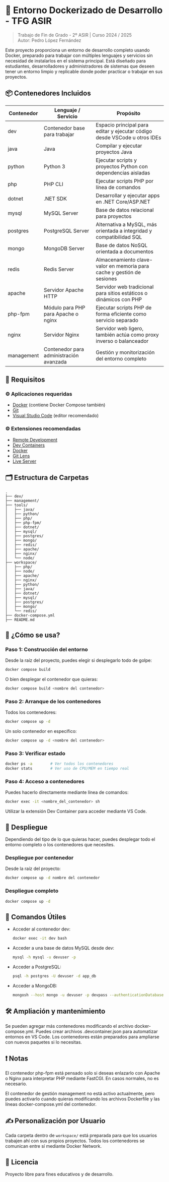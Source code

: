 # 🐳 Entorno Dockerizado de Desarrollo - TFG ASIR

> Trabajo de Fin de Grado - 2º ASIR | Curso 2024 / 2025  
> Autor: Pedro López Fernández  

Este proyecto proporciona un entorno de desarrollo completo usando Docker, preparado para trabajar con múltiples lenguajes y servicios sin necesidad de instalarlos en el sistema principal. Está diseñado para estudiantes, desarrolladores y administradores de sistemas que deseen tener un entorno limpio y replicable donde poder practicar o trabajar en sus proyectos.

## 📦 Contenedores Incluidos

| Contenedor  | Lenguaje / Servicio                     | Propósito                                                                 |
|-------------|-----------------------------------------|---------------------------------------------------------------------------|
| dev         | Contenedor base para trabajar           | Espacio principal para editar y ejecutar código desde VSCode u otros IDEs |
| java        | Java                                    | Compilar y ejecutar proyectos Java                                        |
| python      | Python 3                                | Ejecutar scripts y proyectos Python con dependencias aisladas             |
| php         | PHP CLI                                 | Ejecutar scripts PHP por línea de comandos                                |
| dotnet      | .NET SDK                                | Desarrollar y ejecutar apps en .NET Core/ASP.NET                          |
| mysql       | MySQL Server                            | Base de datos relacional para proyectos                                   |
| postgres    | PostgreSQL Server                       | Alternativa a MySQL, más orientada a integridad y compatibilidad SQL      |
| mongo       | MongoDB Server                          | Base de datos NoSQL orientada a documentos                                |
| redis       | Redis Server                            | Almacenamiento clave-valor en memoria para cache y gestión de sesiones    |
| apache      | Servidor Apache HTTP                    | Servidor web tradicional para sitios estáticos o dinámicos con PHP        |
| php-fpm     | Módulo para PHP para Apache o nginx     | Ejecutar scripts PHP de forma eficiente como servicio separado            |
| nginx       | Servidor Nginx                          | Servidor web ligero, también actúa como proxy inverso o balanceador       |
| management  | Contenedor para administración avanzada | Gestión y monitorización del entorno completo                             |

## 🧰 Requisitos

### ⚙️ Aplicaciones requeridas

- [Docker](https://www.docker.com/products/docker-desktop) (contiene Docker Compose también)
- [Git](https://git-scm.com/downloads/win)
- [Visual Studio Code](https://code.visualstudio.com/) (editor recomendado)

### ⚙️ Extensiones recomendadas

- [Remote Development](https://marketplace.visualstudio.com/items?itemName=ms-vscode-remote.vscode-remote-extensionpack)
- [Dev Containers](https://marketplace.visualstudio.com/items?itemName=ms-vscode-remote.remote-containers)
- [Docker](https://marketplace.visualstudio.com/items?itemName=ms-azuretools.vscode-docker)
- [Git Lens](https://marketplace.visualstudio.com/items?itemName=eamodio.gitlens)
- [Live Server](https://marketplace.visualstudio.com/items?itemName=ritwickdey.LiveServer)

## 🗂️ Estructura de Carpetas

```plaintext
.
├── dev/
├── management/
├── tools/
│   ├── java/
│   ├── python/
│   ├── php/
│   ├── php-fpm/
│   ├── dotnet/
│   ├── mysql/
│   ├── postgres/
│   ├── mongo/
│   ├── redis/
│   ├── apache/
│   ├── nginx/
│   └── node/
├── workspace/
│   ├── php/
│   ├── node/
│   ├── apache/
│   ├── nginx/
│   ├── python/
│   ├── java/
│   ├── dotnet/
│   ├── mysql/
│   ├── postgres/
│   ├── mongo/
│   └── redis/
├── docker-compose.yml
├── README.md
```

## 🚀 ¿Cómo se usa?

### Paso 1: Construcción del entorno

Desde la raíz del proyecto, puedes elegir si desplegarlo todo de golpe:

```bash
docker compose build
```

O bien desplegar el contenedor que quieras:
```bash
docker compose build <nombre del contenedor>
```

### Paso 2: Arranque de los contenedores

Todos los contenedores:

```bash
docker compose up -d
```

Un solo contenedor en específico: 

```bash
docker compose up -d <nombre del contenedor>
```

### Paso 3: Verificar estado

```bash
docker ps -a        # Ver todos los contenedores
docker stats        # Ver uso de CPU/MEM en tiempo real
```

### Paso 4: Acceso a contenedores

Puedes hacerlo directamente mediante línea de comandos:

```bash
docker exec -it <nombre_del_contenedor> sh
```

Utilizar la extensión Dev Container para acceder mediante VS Code.

## 🚀 Despliegue

Dependiendo del tipo de lo que quieras hacer, puedes desplegar todo el entorno completo o los contenedores que necesites.

### Despliegue por contenedor

Desde la raíz del proyecto:

```bash
docker compose up -d nombre del contenedor
```

### Despliegue completo

```bash
docker compose up -d
```

## 📌 Comandos Útiles

- Acceder al contenedor dev:
  ```bash
  docker exec -it dev bash
  ```

- Acceder a una base de datos MySQL desde dev:
  ```bash
  mysql -h mysql -u devuser -p
  ```

- Acceder a PostgreSQL:
  ```bash
  psql -h postgres -U devuser -d app_db
  ```

- Acceder a MongoDB:
  ```bash
  mongosh --host mongo -u devuser -p devpass --authenticationDatabase app_db
  ```

## 🛠️ Ampliación y mantenimiento

Se pueden agregar más contenedores modificando el archivo docker-compose.yml.
Puedes crear archivos .devcontainer.json para automatizar entornos en VS Code.
Los contenedores están preparados para ampliarse con nuevos paquetes si lo necesitas.

## ❗ Notas
El contenedor php-fpm está pensado solo si deseas enlazarlo con Apache o Nginx para interpretar PHP mediante FastCGI. En casos normales, no es necesario.

El contenedor de gestión management no está activo actualmente, pero puedes activarlo cuando quieras modificando los archivos Dockerfile y las líneas docker-compose.yml del contenedor.

## ✍️ Personalización por Usuario

Cada carpeta dentro de `workspace/` está preparada para que los usuarios trabajen ahí con sus propios proyectos. Todos los contenedores se comunican entre sí mediante Docker Network.

## 📄 Licencia

Proyecto libre para fines educativos y de desarrollo.

